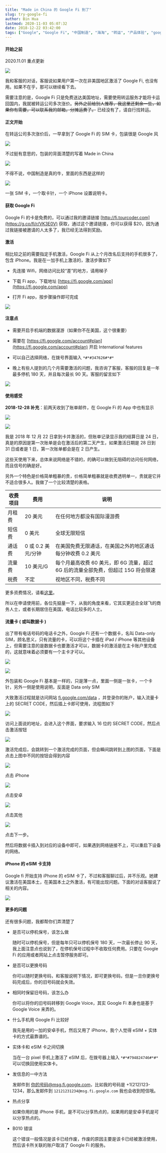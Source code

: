 ```yaml
---
title: "Made in China 的 Google Fi 到了"
slug: try-google-fi
author: Bin Hua
lastmod: 2020-11-03 05:07:32
date: 2018-12-22 03:42:00
tags: ["Google", "Google Fi", "中国制造", "海淘", "转运", "产品体验", "google voice", "保号"]
---
```


#### 开始之前

2020.11.01 重点更新

![](/imgs/try-google-fi-0001.png)

我和客服的对话，客服说如果用户第一次在非美国地区激活了 Google Fi, 也没有用。如果不在乎，那可以继续看下去。

需要注意的是，Google Fi 只是免费送达美国地址，需要使用转运服务才能将卡运回国内，我就被转运公司多次涨价。~~另外之前给别人推荐，我这里还剩余一些，如果你有需要，可以联系我的邮箱，分摊运费了。~~ 已经没有了，请自行找转运。


#### 正文开始

在转运公司多次涨价后，一早拿到了 Google Fi 的 SIM 卡，包装很是 Google 风

![](/imgs/try-google-fi-2074.jpg)

不过挺有意思的，包装的背面清楚的写着 Made in China

![](/imgs/try-google-fi-2075.jpg)

不得不说，中国制造是真的牛，里面的东西是这样的

![](/imgs/try-google-fi-2076.jpg)

一张 SIM 卡，一个取卡针，一个 iPhone 设置说明卡。

#### 获取 Google Fi

Google Fi 的卡是免费的，可以通过我的邀请链接 [http://fi.tourcoder.com](https://g.co/fi/r/VK3E0V) 获取，通过这个邀请链接，你可以获得 $20，因为通过我链接被邀请的人太多了，我已经无法得到奖励。

#### 激活

相比较之前的需要指定手机激活，Google Fi 从上个月改名后支持的手机很多了，包含 iPhone。我是在一加手机上激活的，激活步骤如下

- 先连接 Wifi，网络访问比较“差”的地方，请用梯子

- 下载 Fi app，下载地址 [https://fi.google.com/app](https://fi.google.com/app)

- 打开 Fi app，按步骤操作即可完成

![](/imgs/try-google-fi-115635.jpg)

#### 注意点

- 需要开启手机端的数据漫游（如果你不在美国，这个很重要）

- 需要在 [https://fi.google.com/account#plan](https://fi.google.com/account#plan) 开启 International features

- 可以自己选择网络，在拨号界面输入 `*#*#347626#*#*`

- 晚上有些人提到的几个月需要激活的问题，我咨询了客服，客服的回复是一年最多停机 180 天，并且每次最长 90 天。客服的留言如下

![](/imgs/try-google-fi-googlefi-pausequestions.png)

#### 使用感受

**2018-12-28 补充**：前两天收到了账单邮件，在 Google Fi 的 App 中也有显示

![](/imgs/try-google-fi-2120.jpg)

![](/imgs/try-google-fi-2121.jpg)

我是 2018 年 12 月 22 日拿到卡并激活的，但账单记录显示我的结算日是 24 日，真是的原因是第一次账单是会在激活后的第二天产生，如果激活日期是 28 日到 31 日或者是 1 日，第一次账单都会是在 2 日产生。

这些天使用下来，总体来说网络是不错的，的确可以做到无阻碍的访问任何网络，而且信号的确是好。

另外一个特色是价格简单粗暴的贵，价格简单粗暴就是收费透明单一，贵就是它并不适合很多人。我做了一个比较清楚的表格。

| 收费项目 | 费用 | 说明 |
| ------ | ------ | ------ |
| 月租费 | 20 美元 | 在任何地方都没有国际漫游费 |
| 短信费 | 0 美元 | 全球无限短信 |
| 通话费 | 0 或 0.2 美元/分钟 | 在美国免费无限通话，在美国之外的地区通话每分钟收费 0.2 美元|
| 流量费 | 10 美元/G | 每个月最高收费 60 美元，即 6G 流量，超过 6G 后的流量全部免费，但超过 15G 将会限速 |
| 税费 | 不定 | 视地区不同，税费不同 |

更多资费情况，请看[这里](https://fi.google.com/about/international-rates/)。

所以在申请使用前，各位先掂量一下，从我的角度来看，它其实更适合全球飞的商务人士，或者长期居住在美国，电话比较多的人士。

#### 流量卡 ( 或叫数据卡 )

出了带有电话号码的电话卡之外，Google Fi 还有一个数据卡，名叫 Data-only SIM，顾名思义，只有流量的卡，可以将这个卡插在 iPad / iPhone 等其他设备上，但需要注意的是数据卡也要激活才可以，数据卡的激活是在主卡账户里完成的，这就意味着必须要有一个主卡才可以。

![](/imgs/try-google-fi-3852.jpg)

![](/imgs/try-google-fi-3853.jpg)

外包装和 Google Fi 基本是一样的，只是薄一点，里面一侧是一张卡，一个卡针，另外一侧是使用说明，反面是 Data only SIM

大致激活过程就是访问网站 [fi.google.com/data](https://fi.google.com/data) ，并登录你的账户，输入流量卡上的 SECRET CODE，然后插上卡即可使用，流程图如下

![](/imgs/try-google-fi-googlefidata01.jpg)

访问上面说的地址，会进入这个界面，要求输入 16 位的 SECRET CODE，然后点击激活按钮

![](/imgs/try-google-fi-googlefidata02.jpg)

激活完成后，会跳转到一个激活完成的页面，但会瞬间跳转到上图的页面，下面是点击上图中不同的按钮会得到内容

![](/imgs/try-google-fi-googlefidata04.jpg)

点击 iPhone 

![](/imgs/try-google-fi-googlefidata05.jpg)

点击安卓

![](/imgs/try-google-fi-googlefidata06.jpg)

点击其他

![](/imgs/try-google-fi-googlefidata03.jpg)

点击下一步。

然后将数据卡插入到对应的设备中即可，如果遇到网络链接不上，可以重启下设备的网络。

#### iPhone 的 eSIM 卡支持

Google fi 开始支持 iPhone 的 eSIM 卡了，不过和客服聊过后，并不乐观。她建议激活在美国本土，在美国本土之外激活，有可能出现问题。下面的对话客服说了相关的内容。

![](/imgs/try-google-fi-googlefichat.png)

#### 更多的问题

还有很多问题，我都帮你们弄清楚了

- 是否可以停机保号，该怎么做

    随时可以停机保号，但是每年只可以停机保号 180 天，一次最长停止 90 天，我上面注意点也说到了，在停机保号过程中不收取任何费用。只要在 Google Fi 的应用或者网站上点击暂停服务即可。
    
- 是否可以更换号码

    你可以随时更换号码，和客服说明下情况，即可更换号码，但是一旦你更换号码完成后，你的旧号码就会失效。
    
- 相同时保留旧号码，该怎么办

    你可以将你的旧号码转移到 Google Voice，其实 Google Fi 本身也是基于 Google Voice 来弄的。
    
- 什么手机用 Google Fi 比较好

    我先是用的一加的安卓手机，然后又用了 iPhone，我个人觉得 eSIM + 实体卡的方式最靠谱的。
    
- 实体卡和 eSIM 卡之间切换

    当在一台 pixel 手机上激活了 eSIM 后，在拨号器上输入 `*#*#794824746#*#*` 可以切换回使用实体卡。
    
- 发信息的一中方法

    发邮件到 你的号码@msg.fi.google.com，比如我的号码是 +1(212)123-1234，那么发邮件到  `12121231234@msg.fi.google.com` 我也会收到短信哦。
    
- 热点分享

    如果你用的是 iPhone 手机，是不可以分享热点的，如果用的是安卓手机是可以分享热点的。
    
- B010 错误

    这个错误一般情况是该卡已经作废，作废的原因主要是该卡已经被激活使用，然后该卡所关联的账户取消了 Google Fi 的服务。